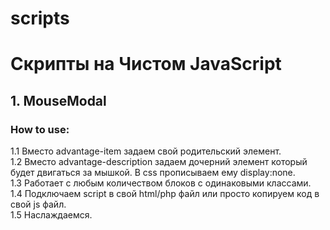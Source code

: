 # scripts

<h1> Скрипты на Чистом JavaScript </h1>

<h2>1. MouseModal</h2>

<h3>How to use:</h3>
  1.1 Вместо advantage-item задаем свой родительский элемент. <br>
  1.2 Вместо advantage-description задаем дочерний элемент который будет двигаться за мышкой. В css прописываем ему      display:none.<br>
  1.3 Работает с любым количеством блоков с одинаковыми классами.<br>
  1.4 Подключаем script в свой html/php файл или просто копируем код в свой js файл.<br>
  1.5 Наслаждаемся.<br>
